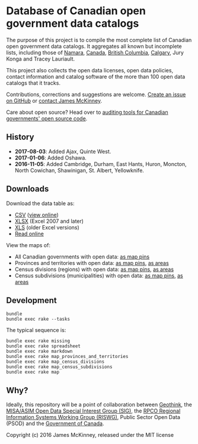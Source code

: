 # Database of Canadian open government data catalogs

The purpose of this project is to compile the most complete list of Canadian open government data catalogs. It aggregates all known but incomplete lists, including those of [Namara](https://namara.io/), [Canada](http://open.canada.ca/en/maps/open-data-canada), [British Columbia](http://www2.gov.bc.ca/gov/content/governments/about-the-bc-government/databc/open-data), [Calgary](https://data.calgary.ca/Government/Alberta-Open-Data-Portals-Map-View/grtv-hw7b), Jury Konga and Tracey Lauriault.

This project also collects the open data licenses, open data policies, contact information and catalog software of the more than 100 open data catalogs that it tracks.

Contributions, corrections and suggestions are welcome. [Create an issue on GitHub](https://github.com/jpmckinney/open_data_canada/issues/new) or [contact James McKinney](mailto:james@slashpoundbang.com).

Care about open source? Head over to [auditing tools for Canadian governments' open source code](https://github.com/jpmckinney/open_source_canada).

## History

* **2017-08-03**: Added Ajax, Quinte West.
* **2017-01-06**: Added Oshawa.
* **2016-11-05**: Added Cambridge, Durham, East Hants, Huron, Moncton, North Cowichan, Shawinigan, St. Albert, Yellowknife.

## Downloads

Download the data table as:

* [CSV](https://raw.githubusercontent.com/jpmckinney/open_data_canada/master/tables/catalogs.csv) ([view online](/tables/catalogs.csv))
* [XLSX](https://raw.githubusercontent.com/jpmckinney/open_data_canada/master/tables/catalogs.xlsx) (Excel 2007 and later)
* [XLS](https://raw.githubusercontent.com/jpmckinney/open_data_canada/master/tables/catalogs.xls) (older Excel versions)
* [Read online](/tables/catalogs.md)

View the maps of:

* All Canadian governments with open data: [as map pins](/maps/canada-markers.geojson)
* Provinces and territories with open data: [as map pins](/maps/provinces-and-territories-markers.geojson), [as areas](/maps/provinces-and-territories-areas.geojson)
* Census divisions (regions) with open data: [as map pins](/maps/census-divisions-markers.geojson), [as areas](/maps/census-divisions-areas.geojson)
* Census subdivisions (municipalities) with open data: [as map pins](/maps/census-subdivisions-markers.geojson), [as areas](/maps/census-subdivisions-areas.geojson)

## Development

    bundle
    bundle exec rake --tasks

The typical sequence is:

    bundle exec rake missing
    bundle exec rake spreadsheet
    bundle exec rake markdown
    bundle exec rake map_provinces_and_territories
    bundle exec rake map_census_divisions
    bundle exec rake map_census_subdivisions
    bundle exec rake map

## Why?

Ideally, this repository will be a point of collaboration between [Geothink](http://geothink.ca/), the [MISA/ASIM Open Data Special Interest Group (SIG)](http://c.ymcdn.com/sites/www.misa-asim.ca/resource/resmgr/misa_pdfs/open_data_sig_-_terms_of_ref.pdf), the [RPCO Regional Information Systems Working Group (RISWG)](http://www.rpco.ca/regional-information-systems-working-group.html), Public Sector Open Data (PSOD) and the [Government of Canada](http://open.canada.ca/en/maps/open-data-canada).

Copyright (c) 2016 James McKinney, released under the MIT license

